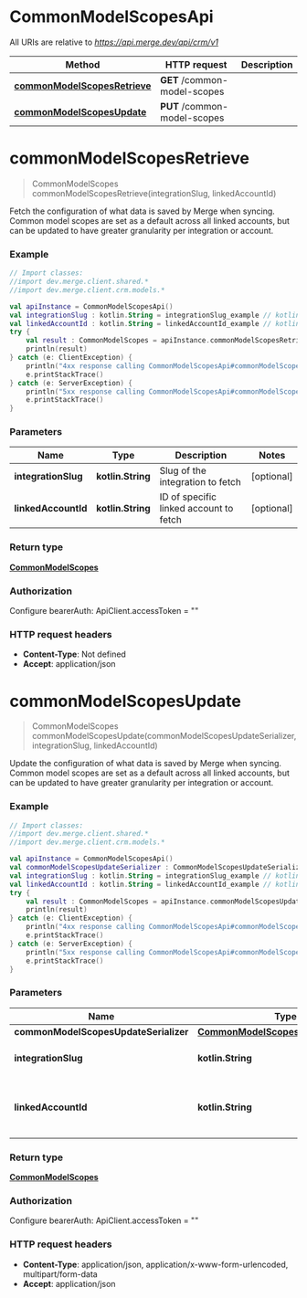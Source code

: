 # CommonModelScopesApi

All URIs are relative to *https://api.merge.dev/api/crm/v1*

Method | HTTP request | Description
------------- | ------------- | -------------
[**commonModelScopesRetrieve**](CommonModelScopesApi.md#commonModelScopesRetrieve) | **GET** /common-model-scopes | 
[**commonModelScopesUpdate**](CommonModelScopesApi.md#commonModelScopesUpdate) | **PUT** /common-model-scopes | 


<a name="commonModelScopesRetrieve"></a>
# **commonModelScopesRetrieve**
> CommonModelScopes commonModelScopesRetrieve(integrationSlug, linkedAccountId)



Fetch the configuration of what data is saved by Merge when syncing. Common model scopes are set as a default across all linked accounts, but can be updated to have greater granularity per integration or account.

### Example
```kotlin
// Import classes:
//import dev.merge.client.shared.*
//import dev.merge.client.crm.models.*

val apiInstance = CommonModelScopesApi()
val integrationSlug : kotlin.String = integrationSlug_example // kotlin.String | Slug of the integration to fetch
val linkedAccountId : kotlin.String = linkedAccountId_example // kotlin.String | ID of specific linked account to fetch
try {
    val result : CommonModelScopes = apiInstance.commonModelScopesRetrieve(integrationSlug, linkedAccountId)
    println(result)
} catch (e: ClientException) {
    println("4xx response calling CommonModelScopesApi#commonModelScopesRetrieve")
    e.printStackTrace()
} catch (e: ServerException) {
    println("5xx response calling CommonModelScopesApi#commonModelScopesRetrieve")
    e.printStackTrace()
}
```

### Parameters

Name | Type | Description  | Notes
------------- | ------------- | ------------- | -------------
 **integrationSlug** | **kotlin.String**| Slug of the integration to fetch | [optional]
 **linkedAccountId** | **kotlin.String**| ID of specific linked account to fetch | [optional]

### Return type

[**CommonModelScopes**](CommonModelScopes.md)

### Authorization


Configure bearerAuth:
    ApiClient.accessToken = ""

### HTTP request headers

 - **Content-Type**: Not defined
 - **Accept**: application/json

<a name="commonModelScopesUpdate"></a>
# **commonModelScopesUpdate**
> CommonModelScopes commonModelScopesUpdate(commonModelScopesUpdateSerializer, integrationSlug, linkedAccountId)



Update the configuration of what data is saved by Merge when syncing. Common model scopes are set as a default across all linked accounts, but can be updated to have greater granularity per integration or account.

### Example
```kotlin
// Import classes:
//import dev.merge.client.shared.*
//import dev.merge.client.crm.models.*

val apiInstance = CommonModelScopesApi()
val commonModelScopesUpdateSerializer : CommonModelScopesUpdateSerializer =  // CommonModelScopesUpdateSerializer | 
val integrationSlug : kotlin.String = integrationSlug_example // kotlin.String | Slug of the integration to fetch
val linkedAccountId : kotlin.String = linkedAccountId_example // kotlin.String | ID of specific linked account to fetch
try {
    val result : CommonModelScopes = apiInstance.commonModelScopesUpdate(commonModelScopesUpdateSerializer, integrationSlug, linkedAccountId)
    println(result)
} catch (e: ClientException) {
    println("4xx response calling CommonModelScopesApi#commonModelScopesUpdate")
    e.printStackTrace()
} catch (e: ServerException) {
    println("5xx response calling CommonModelScopesApi#commonModelScopesUpdate")
    e.printStackTrace()
}
```

### Parameters

Name | Type | Description  | Notes
------------- | ------------- | ------------- | -------------
 **commonModelScopesUpdateSerializer** | [**CommonModelScopesUpdateSerializer**](CommonModelScopesUpdateSerializer.md)|  |
 **integrationSlug** | **kotlin.String**| Slug of the integration to fetch | [optional]
 **linkedAccountId** | **kotlin.String**| ID of specific linked account to fetch | [optional]

### Return type

[**CommonModelScopes**](CommonModelScopes.md)

### Authorization


Configure bearerAuth:
    ApiClient.accessToken = ""

### HTTP request headers

 - **Content-Type**: application/json, application/x-www-form-urlencoded, multipart/form-data
 - **Accept**: application/json

